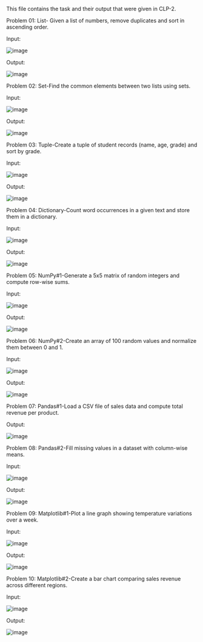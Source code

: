 This file contains the task and their output that were given in CLP-2.

Problem 01: List- Given a list of numbers, remove duplicates and sort in ascending order. 

Input:

![image](https://github.com/user-attachments/assets/6eb3439a-4cb1-4ae1-b879-6ced6bbc22e6)

Output:

![image](https://github.com/user-attachments/assets/6244409e-54a6-47a4-8858-760bb169b980)

Problem 02:  Set-Find the common elements between two lists using sets. 

Input:

![image](https://github.com/user-attachments/assets/c15b12df-08d8-4680-bf86-56c8520bc541)

Output:

![image](https://github.com/user-attachments/assets/8b044778-f8aa-4615-a5f5-6ac64d7dee2b)

Problem 03: Tuple-Create a tuple of student records (name, age, grade) and sort by grade. 

Input:

![image](https://github.com/user-attachments/assets/6c268627-3ba9-47ca-bea5-d5e184e75b32)

Output:

![image](https://github.com/user-attachments/assets/8f53034d-8ff8-4c6c-844c-9c29ff988811)

Problem 04: Dictionary-Count word occurrences in a given text and store them in a dictionary. 

Input:

![image](https://github.com/user-attachments/assets/4dac4fb0-4673-4c68-8a6b-986bff7b4099)

Output:

![image](https://github.com/user-attachments/assets/5a77ca14-dd86-4e86-b91b-a679ac44fd5e)

Problem 05: NumPy#1-Generate a 5x5 matrix of random integers and compute row-wise sums. 

Input:

![image](https://github.com/user-attachments/assets/d5900618-5c4e-4a04-81d8-39baf3785738)

Output:

![image](https://github.com/user-attachments/assets/b38d4b17-6d96-4ebe-9060-352685f52f84)

Problem 06:  NumPy#2-Create an array of 100 random values and normalize them between 0 and 1. 

Input:

![image](https://github.com/user-attachments/assets/40f3aaee-29ec-47c6-8572-fec14e3a16c6)

Output:

![image](https://github.com/user-attachments/assets/60160124-3494-4f5a-8235-67599f657b03)

Problem 07: Pandas#1-Load a CSV file of sales data and compute total revenue per product. 

Output:

![image](https://github.com/user-attachments/assets/07354b9c-f910-4397-a017-895a895d58b5)

Problem 08: Pandas#2-Fill missing values in a dataset with column-wise means. 

Input:

![image](https://github.com/user-attachments/assets/2150be78-32a4-4369-88bc-f469f483b848)

Output:

![image](https://github.com/user-attachments/assets/331b3b0d-74bf-4bd9-8d83-d4aba1623bf9)

Problem 09:  Matplotlib#1-Plot a line graph showing temperature variations over a week. 

Input:

![image](https://github.com/user-attachments/assets/f16f42fc-3ce7-42ab-8f41-ea59e9213510)

Output:

![image](https://github.com/user-attachments/assets/6a9ac9d1-d0b7-4dfe-a4bf-f70f89f7678d)

Problem 10:  Matplotlib#2-Create a bar chart comparing sales revenue across different regions. 

Input:

![image](https://github.com/user-attachments/assets/2b3bfe36-2f69-4e42-bfd7-0410128b5bc1)

Output:

![image](https://github.com/user-attachments/assets/ec682e75-6e51-4ffb-8753-429e39968617)


















